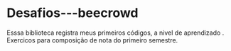 # Desafios---beecrowd
Esssa  biblioteca registra meus primeiros códigos, a nivel de aprendizado . 
Exercicos para composição de nota do primeiro semestre.
